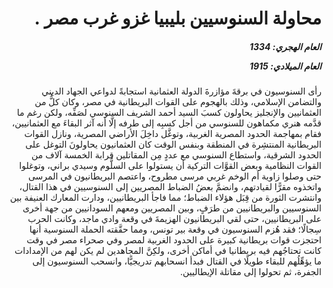 <h1 dir="rtl">محاولة السنوسيين بليبيا غزو غرب مصر .</h1>

<h5 dir="rtl">العام الهجري:  1334

العام الميلادي: 1915

</h5>

<p dir="rtl">رأى السنوسيون في برقةَ مؤازرةَ الدولة العثمانية استجابةً لدواعي الجهاد الديني والتضامن الإسلامي، وذلك بالهجوم على القوات البريطانية في مصر، وكان كلٌّ من العثمانيين والإنجليز يحاولون كسبَ السيد أحمد الشريف السنوسي لصَفِّه، ولكن رغم ما قدَّمه هنري مكماهون للسنوسي من أجل كسبِه إلى طرفه إلَّا أنه آثر البقاءَ مع العثمانيين، فقام بمهاجمة الحدود المصرية الغربية، وتوغَّل داخِلَ الأراضي المصرية، ونازل القوات البريطانية المنتشِرة في المنطقة وبنفس الوقت كان العثمانيون يحاولونَ التوغل على الحدود الشرقية، واستطاع السنوسي مع عددٍ مِن المقاتلين قرابة الخمسة آلاف من القوات النظامية وبعض القوَّات التركية أن يستولوا على السلُّوم وسيدي براني، وتوغلوا حتى وصلوا زاوية أم الوخم غربي مرسى مطروح، واعتصم البريطانيون في المرسى واتخذوه مقرًّا لقيادتهم، وانضمَّ بعضُ الضباط المصريين إلى السنوسيين في هذا القتال، وانتشرت الثورة من قِبَل هؤلاء الضباط؛ مما فاجأ البريطانيين، ودارت المعارك العنيفة بين السنوسيين والبريطانيين من طرَفٍ، وبين المصريين ومعهم السودانيين من جهة أخرى على البريطانيين، حتى لقي البريطانيون الهزيمةَ في وقعة وادي ماجد، وكانت الحرب سِجالًا؛ فقد هُزم السنوسيون في وقعة بير تونس، ومما حقَّقته الحملة السنوسية أنها احتجزت قوات بريطانية كبيرة على الحدود الغربية لمصر وفي صحراء مصر في وقت كانت تحتاجُهم فيه بريطانيا في أماكن أخرى، ولكِنَّ المجاهدين لم يكن لهم من الإمدادات ما يؤهِّلُهم للبقاء طويلًا في القتال فبدأ انسحابهم تدريجيًّا، وانسحب السنوسيون إلى الجفرة، ثم تحولوا إلى مقاتلة الإيطاليين.</p></br>
